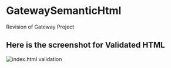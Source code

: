 # GatewaySemanticHtml
Revision of Gateway Project

## Here is the screenshot for Validated HTML

![index.html validation](index.png)
